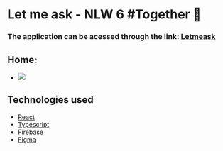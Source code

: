 # Let me ask - NLW 6 #Together 🚀
 
### The application can be acessed through the link: [Letmeask](https://letmeask-833f6.web.app/)

## Home: 
- ![](https://github.com/vitormanoelcsantos/Let-me-ask-images/blob/master/home.png)

## Technologies used
- [React](https://pt-br.reactjs.org/)
- [Typescript](https://www.typescriptlang.org/)
- [Firebase](https://firebase.google.com/?gclid=CjwKCAjwz_WGBhA1EiwAUAxIcT8VQxYprCKkpoXkqykUgqFPHbl_hpG8ZLyCdG04HprjIepZ1M223hoCaYsQAvD_BwE&gclsrc=aw.ds)
- [Figma](https://www.figma.com/file/EWSJWoVN6yniefF9ktz17q/Letmeask-(Copy))
